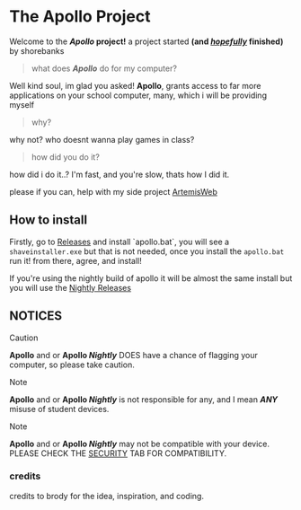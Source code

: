 # The Apollo Project
Welcome to the **_Apollo_ project!** a project started **(and <ins>_hopefully_</ins> finished)** by shorebanks
> what does **_Apollo_** do for my computer?

Well kind soul, im glad you asked!
**Apollo**, grants access to far more applications on your school computer,
many, which i will be providing myself
> why?

why not? who doesnt wanna play games in class?
> how did you do it?

how did i do it..? I'm fast, and you're slow, thats how I did it.

please if you can, help with my side project [ArtemisWeb](https://github.com/s-hre/ArtemisWeb)

## How to install
Firstly, go to [Releases]([https://github.com/s-hre/Apollo-Project/releases/tag/v0.1](https://github.com/s-hre/Apollo/releases)) and install `apollo.bat`, you will see a `shaveinstaller.exe` but that is not needed,
once you install the `apollo.bat` run it! from there, agree, and install!

If you're using the nightly build of apollo it will be almost the same install but you will use the [Nightly Releases](https://github.com/s-hre/Apollo/releases/tag/v0.2.3)

## NOTICES
> [!CAUTION]
> **Apollo** and or **Apollo _Nightly_** DOES have a chance of flagging your computer, so please take caution.

> [!NOTE]
> **Apollo** and or **Apollo _Nightly_** is not responsible for any, and I mean **_ANY_** misuse of student devices.

> [!NOTE]
> **Apollo** and or **Apollo _Nightly_** may not be compatible with your device. PLEASE CHECK THE [SECURITY](https://github.com/s-hre/Apollo?tab=security-ov-file#) TAB FOR COMPATIBILITY.

### credits
credits to brody for the idea, inspiration, and coding.

